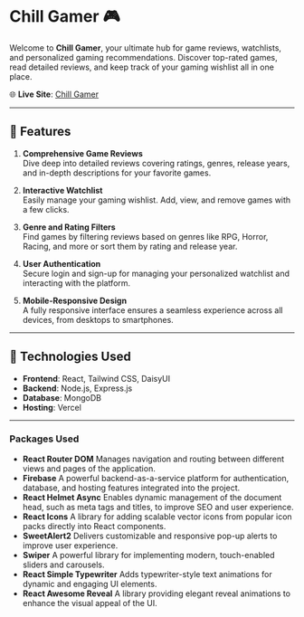# Chill Gamer 🎮

Welcome to **Chill Gamer**, your ultimate hub for game reviews, watchlists, and personalized gaming recommendations. Discover top-rated games, read detailed reviews, and keep track of your gaming wishlist all in one place.  

🌐 **Live Site**: [Chill Gamer](https://chill-gamer-app.web.app/)

---

## 🌟 Features

1. **Comprehensive Game Reviews**  
   Dive deep into detailed reviews covering ratings, genres, release years, and in-depth descriptions for your favorite games.  

2. **Interactive Watchlist**  
   Easily manage your gaming wishlist. Add, view, and remove games with a few clicks.  

3. **Genre and Rating Filters**  
   Find games by filtering reviews based on genres like RPG, Horror, Racing, and more or sort them by rating and release year.  

4. **User Authentication**  
   Secure login and sign-up for managing your personalized watchlist and interacting with the platform.  

5. **Mobile-Responsive Design**  
   A fully responsive interface ensures a seamless experience across all devices, from desktops to smartphones.  

---

## 🚀 Technologies Used

- **Frontend**: React, Tailwind CSS, DaisyUI  
- **Backend**: Node.js, Express.js  
- **Database**: MongoDB  
- **Hosting**: Vercel  
---

### Packages Used
- **React Router DOM**
  Manages navigation and routing between different views and pages of the application.
- **Firebase**
  A powerful backend-as-a-service platform for authentication, database, and hosting features integrated into the project.
- **React Helmet Async**
  Enables dynamic management of the document head, such as meta tags and titles, to improve SEO and user experience.
- **React Icons**
  A library for adding scalable vector icons from popular icon packs directly into React components.
- **SweetAlert2**
  Delivers customizable and responsive pop-up alerts to improve user experience.
- **Swiper**
  A powerful library for implementing modern, touch-enabled sliders and carousels.
- **React Simple Typewriter**
  Adds typewriter-style text animations for dynamic and engaging UI elements.
- **React Awesome Reveal**
  A library providing elegant reveal animations to enhance the visual appeal of the UI.
